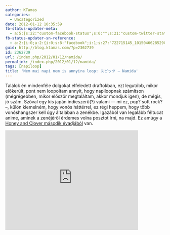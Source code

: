 ```yaml
---
author: KTamas
categories:
  - Uncategorized
date: 2012-01-12 10:35:59
fb-status-updater-meta:
  - a:5:{s:22:"custom-facebook-status";s:0:"";s:21:"custom-twitter-status";s:0:"";s:7:"fb-push";s:1:"1";s:7:"tw-push";s:1:"1";s:4:"push";s:1:"1";}
fb-status-updater-sn-reference:
  - a:2:{i:0;a:2:{i:0;s:8:"facebook";i:1;s:27:"722715145_10150466285290146";}i:1;a:2:{i:0;s:7:"twitter";i:1;s:18:"157609546737664000";}}
guid: http://blog.ktamas.com/?p=2362739
id: 2362739
url: /index.php/2012/01/12/namida/
permalink: /index.php/2012/01/12/namida/
tags: [napiloop]
title: 'Nem mai napi nem is annyira loop: スピッツ – Namida'
---
```


Találok én mindenféle dolgokat elfeledett draftokban, ezt legutóbb, mikor előkerült, pont nem loopoltam annyit, hogy napiloopnak számítson (mégrégebben, mikor először megtaláltam, akkor mondjuk igen), de mégis, jó szám. Szóval egy kis japán indieszerű(?) valami &#8212; mi ez, pop? soft rock? &#8211;, külön kiemelném, hogy vonós háttérrel, ez régi heppem, hogy több vonóshangszer kell úgy általában a zenékbe. Igazából van legalább féltucat anime, aminek a zenéjéről érdemes volna posztot írni, na majd. Ez amúgy a [Honey and Clover második évadjából](http://anidb.net/perl-bin/animedb.pl?show=anime&aid=4422) van.

<iframe width="420" height="315" src="http://www.youtube.com/embed/75gqIPgh-bM" frameborder="0" allowfullscreen=""></iframe></p>
